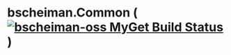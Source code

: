 # bscheiman.Common ([![bscheiman-oss MyGet Build Status](https://www.myget.org/BuildSource/Badge/bscheiman-oss?identifier=2cb6a8b6-3965-459c-8431-56b2f9bec941)](https://www.myget.org/))